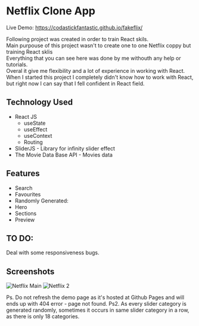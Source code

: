 # Netflix Clone App
Live Demo: https://codastickfantastic.github.io/fakeflix/

Following project was created in order to train React skils. </br>
Main purpouse of this project wasn't to create one to one Netflix coppy but training React sklis </br>
Everything that you can see here was done by me withouth any help or tutorials.</br> 
Overal it give me flexibility and a lot of experience in working with React. </br >
When I started this project I completely didn't know how to work with React, but right now I can say that I fell confident in React field. 

## Technology Used
  * React JS
    * useState
    * useEffect
    * useContext
    * Routing
  * SliderJS - Library for infinity slider effect
  * The Movie Data Base API - Movies data 
  
## Features
  * Search
  * Favourites
  * Randomly Generated:
   * Hero
   * Sections
  * Preview
  
## TO DO: 
Deal with some responsiveness bugs. 

## Screenshots
![Netflix Main](https://user-images.githubusercontent.com/118989184/211871730-5469adac-c262-44c6-adf8-59f49d6aa711.jpg)
![Netflix 2](https://user-images.githubusercontent.com/118989184/211871738-11f66366-a720-40af-8697-1d28e2ffc2b1.jpg)


Ps. Do not refresh the demo page as it's hosted at Github Pages and will ends up with 404 error - page not found.
Ps2. As every slider category is generated randomly, sometimes it occurs in same slider category in a row, as there is only 18 categories. 
